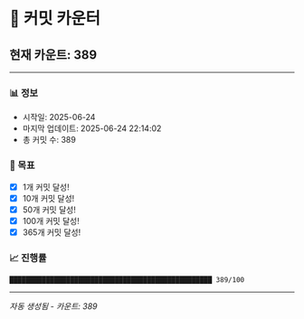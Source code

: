 # 🔢 커밋 카운터

## 현재 카운트: 389

---

### 📊 정보
- 시작일: 2025-06-24
- 마지막 업데이트: 2025-06-24 22:14:02
- 총 커밋 수: 389

### 🎯 목표
- [x] 1개 커밋 달성!
- [x] 10개 커밋 달성!
- [x] 50개 커밋 달성!
- [x] 100개 커밋 달성!
- [x] 365개 커밋 달성!

### 📈 진행률
```
██████████████████████████████████████████████████ 389/100
```

---
*자동 생성됨 - 카운트: 389*
